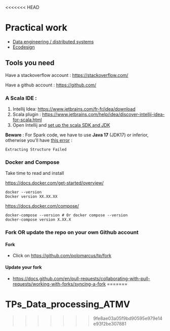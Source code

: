 <<<<<<< HEAD
# Practical work 
* [Data engineering / distributed systems](https://github.com/polomarcus/tp/tree/main/data-engineering)
* [Ecodesign](https://github.com/polomarcus/tp/tree/main/ecodesign)

## Tools you need
Have a stackoverflow account : https://stackoverflow.com/

Have a github account : https://github.com/

### A Scala IDE :
1. Intellij Idea: https://www.jetbrains.com/fr-fr/idea/download
2. Scala plugin : https://www.jetbrains.com/help/idea/discover-intellij-idea-for-scala.html
3. Open Intellij and [set up the scala SDK and JDK](https://www.jetbrains.com/help/idea/sdk.html)  

**Beware** : For Spark code, we have to use **Java 17** (JDK17) or inferior, otherwise you'll have [this error](https://stackoverflow.com/a/73349341/3535853) : 
```
Extracting Structure Failed
```

### Docker and Compose
Take time to read and install

https://docs.docker.com/get-started/overview/
```
docker --version
Docker version XX.XX.XX
```

https://docs.docker.com/compose/
```
docker-compose --version # Or docker compose --version
docker-compose version X.XX.X
```

### Fork OR update the repo on your own Github account
#### Fork 
* Click on https://github.com/polomarcus/tp/fork

#### Update your fork
* https://docs.github.com/en/pull-requests/collaborating-with-pull-requests/working-with-forks/syncing-a-fork
=======
# TPs_Data_processing_ATMV
>>>>>>> 9fe8ae03a05f9bd90595e979e14e93f2be307881
